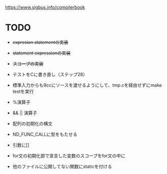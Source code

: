 https://www.sigbus.info/compilerbook

# TODO

* ~~expresion statementの実装~~
* ~~statement expressionの実装~~
* ~~スコープの実装~~
* テストをCに書き直し（ステップ28）

* 標準入力からも9ccにソースを渡せるようにして、tmp.cを経由せずにmake testを実行
* %演算子
* && || 演算子
* 配列の初期化の構文
* ND_FUNC_CALLに型をもたせる
* 引数に[]
* for文の初期化部で宣言した変数のスコープをfor文の中に

* 他のファイルに公開してない関数にstaticを付ける
